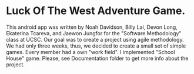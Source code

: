 # Luck Of The West Adventure Game.
This android app was written by Noah Davidson, Billy Lai, Devon Long, Ekaterina Tcareva, and Jaewon Jungfor for the "Software Methodology" class at UCSC. 
Our goal was to create a project using agile methodology. We had only three weeks, thus, we decided to create a small set of simple games. Every member had a own "work field". I implemented "School House" game. 
Please, see Documentation folder to get more info about the project.
